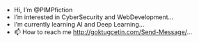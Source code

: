 - Hi, I’m @PIMPfiction
- I’m interested in CyberSecurity and WebDevelopment...
- I’m currently learning AI and Deep Learning...
- 📫 How to reach me  http://goktugcetin.com/Send-Message/...
